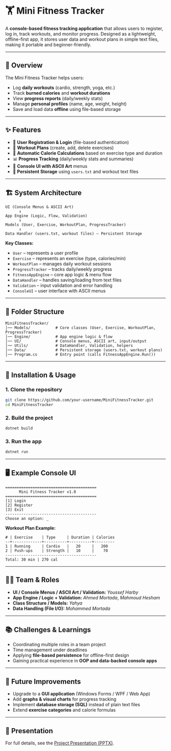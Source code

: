 # 🏋️ Mini Fitness Tracker  

A **console-based fitness tracking application** that allows users to register, log in, track workouts, and monitor progress. Designed as a lightweight, offline-first app, it stores user data and workout plans in simple text files, making it portable and beginner-friendly.  

---

## 📌 Overview  
The Mini Fitness Tracker helps users:  
- Log **daily workouts** (cardio, strength, yoga, etc.)  
- Track **burned calories** and **workout durations**  
- View **progress reports** (daily/weekly stats)  
- Manage **personal profiles** (name, age, weight, height)  
- Save and load data **offline** using file-based storage  

---

## ✨ Features  
- 👤 **User Registration & Login** (file-based authentication)  
- 📝 **Workout Plans** (create, add, delete exercises)  
- 🔢 **Automatic Calorie Calculations** based on exercise type and duration  
- 📊 **Progress Tracking** (daily/weekly stats and summaries)  
- 🎨 **Console UI with ASCII Art** menus  
- 💾 **Persistent Storage** using `users.txt` and workout text files  

---

## 🏗️ System Architecture  
```
UI (Console Menus & ASCII Art) 
      ↕
App Engine (Logic, Flow, Validation)
      ↕
Models (User, Exercise, WorkoutPlan, ProgressTracker)
      ↕
Data Handler (users.txt, workout files) – Persistent Storage
```

**Key Classes:**  
- `User` – represents a user profile  
- `Exercise` – represents an exercise (type, calories/min)  
- `WorkoutPlan` – manages daily workout sessions  
- `ProgressTracker` – tracks daily/weekly progress  
- `FitnessAppEngine` – core app logic & menu flow  
- `DataHandler` – handles saving/loading from text files  
- `Validation` – input validation and error handling  
- `ConsoleUI` – user interface with ASCII menus  

---

## 📂 Folder Structure  
```
MiniFitnessTracker/
│── Models/           # Core classes (User, Exercise, WorkoutPlan, ProgressTracker)
│── Engine/           # App engine logic & flow
│── UI/               # Console menus, ASCII art, input/output
│── Utils/            # DataHandler, Validation, helpers
│── Data/             # Persistent storage (users.txt, workout plans)
│── Program.cs        # Entry point (calls FitnessAppEngine.Run())
```

---

## 🚀 Installation & Usage  

### 1. Clone the repository  
```bash
git clone https://github.com/your-username/MiniFitnessTracker.git
cd MiniFitnessTracker
```

### 2. Build the project  
```bash
dotnet build
```

### 3. Run the app  
```bash
dotnet run
```

---

## 🖥️ Example Console UI  
```
========================================
      Mini Fitness Tracker v1.0
========================================
[1] Login
[2] Register
[3] Exit
----------------------------------------
Choose an option: _
```

**Workout Plan Example:**  
```
# | Exercise    | Type     | Duration | Calories
--+-------------+----------+----------+---------
1 | Running     | Cardio   |   20     |   200
2 | Push-ups    | Strength |   10     |    70
----------------------------------------
Total: 30 min | 270 cal
```

---

## 👨‍💻 Team & Roles  
- **UI / Console Menus / ASCII Art / Validation:** *Youssef Harby*  
- **App Engine / Logic + Validation:** *Ahmed Mortada*, *Mahmoud Hesham*  
- **Class Structure / Models:** *Yahya*  
- **Data Handling (File I/O):** *Mohammed Mortada*  

---

## 📚 Challenges & Learnings  
- Coordinating multiple roles in a team project  
- Time management under deadlines  
- Applying **file-based persistence** for offline-first design  
- Gaining practical experience in **OOP and data-backed console apps**  

---

## 🔮 Future Improvements  
- Upgrade to a **GUI application** (Windows Forms / WPF / Web App)  
- Add **graphs & visual charts** for progress tracking  
- Implement **database storage (SQL)** instead of plain text files  
- Extend **exercise categories** and calorie formulas  

---

## 📸 Presentation  
For full details, see the [Project Presentation (PPTX)](./Mini-Fitness-Tracker_Presentation_IMPORTANT%20(1).pptx).  
